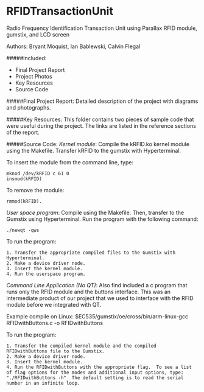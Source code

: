 RFIDTransactionUnit
===================

Radio Frequency Identification Transaction Unit using Parallax RFID module, gumstix, and LCD screen

Authors: Bryant Moquist, Ian Bablewski, Calvin Flegal

#####Included:
* Final Project Report
* Project Photos
* Key Resources
* Source Code
 
#####Final Project Report: 
Detailed description of the project with diagrams and photographs. 

#####Key Resources: 
This folder contains two pieces of sample code that were useful during the project.  The links are listed in the reference sections of the report.

#####Source Code:
*Kernel module*:  Compile the kRFID.ko kernel module using the Makefile.  Transfer kRFID to the gumstix with Hyperterminal.  

To insert the module from the command line, type:
```
mknod /dev/kRFID c 61 0
insmod(kRFID)
```

To remove the module:
```
rmmod(kRFID).
```

*User space program*:  Compile using the Makefile.  Then, transfer to the Gumstix using Hyperterminal.  Run the program with the following command:
```
./newqt -qws
```

To run the program:
```
1. Transfer the appropriate compiled files to the Gumstix with Hyperterminal.
2. Make a device driver node.
3. Insert the kernel module.
4. Run the userspace program.
```
*Command Line Application (No QT)*:  Also find included a c program that runs only the RFID module and the buttons interface.  This was an intermediate product of our project that we used to interface with the RFID module before we integrated with QT.  

Example compile on Linux:
$EC535/gumstix/oe/cross/bin/arm-linux-gcc RFIDwithButtons.c -o RFIDwithButtons

To run the program:
```
1. Transfer the compiled kernel module and the compiled RFIDwithButtons file to the Gumstix.
2. Make a device driver node.
3. Insert the kernel module.
4. Run the RFIDwithButtons with the appropriate flag.  To see a list of flag options for the modes and additional input options, type: "./RFIDwithButtons -h"  The default setting is to read the serial number in an infinite loop. 
```

